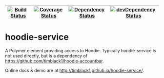 | [![Build Status](https://travis-ci.org/timblack1/hoodie-service.svg?branch=next)](https://travis-ci.org/timblack1/hoodie-service) | [![Coverage Status](https://coveralls.io/repos/timblack1/hoodie-service/badge.svg?branch=master&service=github)](https://coveralls.io/github/timblack1/hoodie-service?branch=master) | [![Dependency Status](https://david-dm.org/timblack1/hoodie-service.svg)](https://david-dm.org/timblack1/hoodie-service) | [![devDependency Status](https://david-dm.org/timblack1/hoodie-service/dev-status.svg)](https://david-dm.org/timblack1/hoodie-service/#info=devDependencies) |
| --- | --- | --- | --- |

# hoodie-service

A Polymer element providing access to Hoodie.  Typically hoodie-service is not 
used directly, but is a dependency of https://github.com/timblack1/hoodie-accountbar.

Online docs & demo are at http://timblack1.github.io/hoodie-service/.
